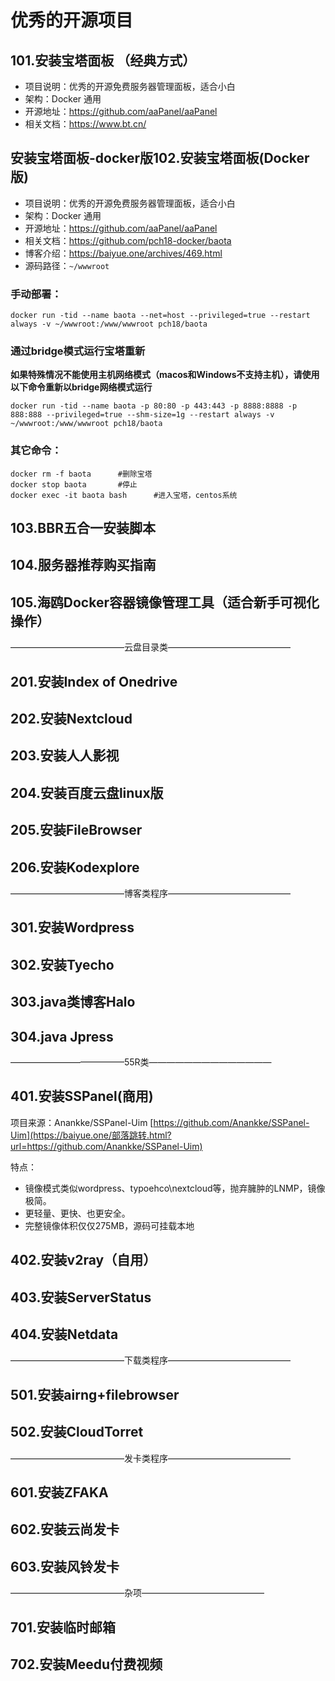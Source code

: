# 优秀的开源项目

## 101.安装宝塔面板 （经典方式）

- 项目说明：优秀的开源免费服务器管理面板，适合小白
- 架构：Docker 通用
- 开源地址：https://github.com/aaPanel/aaPanel
- 相关文档：https://www.bt.cn/

## 安装宝塔面板-docker版102.安装宝塔面板(Docker版)

- 项目说明：优秀的开源免费服务器管理面板，适合小白
- 架构：Docker 通用
- 开源地址：https://github.com/aaPanel/aaPanel
- 相关文档：https://github.com/pch18-docker/baota
- 博客介绍：https://baiyue.one/archives/469.html
- 源码路径：`~/wwwroot`

### 手动部署：

```text
docker run -tid --name baota --net=host --privileged=true --restart always -v ~/wwwroot:/www/wwwroot pch18/baota
```

### 通过bridge模式运行宝塔重新

**如果特殊情况不能使用主机网络模式（macos和Windows不支持主机），请使用以下命令重新以bridge网络模式运行**

```
docker run -tid --name baota -p 80:80 -p 443:443 -p 8888:8888 -p 888:888 --privileged=true --shm-size=1g --restart always -v ~/wwwroot:/www/wwwroot pch18/baota
```



### 其它命令：

```text
docker rm -f baota		#删除宝塔
docker stop baota		#停止
docker exec -it baota bash 		#进入宝塔，centos系统
```

## 103.BBR五合一安装脚本

## 104.服务器推荐购买指南

## 105.海鸥Docker容器镜像管理工具（适合新手可视化操作）

—————————————云盘目录类——————————————

## 201.安装Index of Onedrive

## 202.安装Nextcloud

## 203.安装人人影视

## 204.安装百度云盘linux版

## 205.安装FileBrowser

## 206.安装Kodexplore

—————————————博客类程序——————————————

## 301.安装Wordpress

## 302.安装Tyecho

## 303.java类博客Halo

## 304.java Jpress



—————————————55R类——————————————

## 401.安装SSPanel(商用)

项目来源：Anankke/SSPanel-Uim [https://github.com/Anankke/SSPanel-Uim](https://baiyue.one/部落跳转.html?url=https://github.com/Anankke/SSPanel-Uim)

特点：

- 镜像模式类似wordpress、typoehco\nextcloud等，抛弃臃肿的LNMP，镜像极简。
- 更轻量、更快、也更安全。
- 完整镜像体积仅仅275MB，源码可挂载本地

## 402.安装v2ray（自用）

## 403.安装ServerStatus

## 404.安装Netdata

—————————————下载类程序——————————————

## 501.安装airng+filebrowser

## 502.安装CloudTorret

—————————————发卡类程序——————————————

## 601.安装ZFAKA

## 602.安装云尚发卡

## 603.安装风铃发卡

—————————————杂项——————————————

## 701.安装临时邮箱

## 702.安装Meedu付费视频